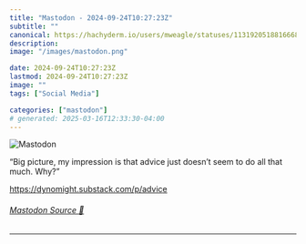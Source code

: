 ```yaml
---
title: "Mastodon - 2024-09-24T10:27:23Z"
subtitle: ""
canonical: https://hachyderm.io/users/mweagle/statuses/113192051881666874
description:
image: "/images/mastodon.png"

date: 2024-09-24T10:27:23Z
lastmod: 2024-09-24T10:27:23Z
image: ""
tags: ["Social Media"]

categories: ["mastodon"]
# generated: 2025-03-16T12:33:30-04:00
---
```

![Mastodon](/images/mastodon.png)

<p>“Big picture, my impression is that advice just doesn’t seem to do all that much. Why?”</p><p><a href="https://dynomight.substack.com/p/advice" target="_blank" rel="nofollow noopener noreferrer" translate="no"><span class="invisible">https://</span><span class="ellipsis">dynomight.substack.com/p/advic</span><span class="invisible">e</span></a></p>


###### [Mastodon Source 🐘](https://hachyderm.io/@mweagle/113192051881666874)

___
